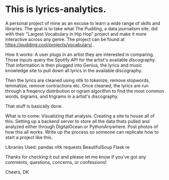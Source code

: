 # This is lyrics-analytics. 
A personal project of mine as an excuse to learn a wide range of skills and libraries.
The goal is to take what The Pudding, a data journalism site, did with their "Largest Vocabulary in Hip Hop" project and make it more interactive across any genre.
The project can be found at https://pudding.cool/projects/vocabulary/ .

How it works:
A user plugs in an artist they are interested in comparing.
Those inputs query the Spotify API for the artist's available discography.
That information is then plugged into Genius, the lyrics and music knowledge site to pull down all lyrics in the available discography.

Then the lyrics are cleaned using nltk to tokenize, remove stopwords, lemmatize, remove contractions etc. Once cleaned, the lyrics are run through a freqency distribution or ngram algorithm to find the most common words, bigrams, and trigrams in a artist's discography. 

That stuff is basically done.

What is to come:
Visualizing that analysis.
Creating a site to house all of this.
Setting up a backend server to store all the data thats pulled and analyzed either through DigitalOcean or PythonAnywhere.
Post photos of how this all works.
Write up the process so someone can replicate how to start a project like this.

Libraries Used:
pandas
nltk
requests
BeautifulSoup
Flask
re


Thanks for checking it out and please let me know if you've got any comments, questions, concerns, or confessions!

Cheers,
DK
